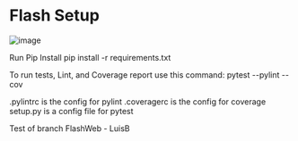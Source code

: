 # Flash Setup
![image](https://user-images.githubusercontent.com/522095/145280927-217118dd-26f7-43af-9264-21b44613d03e.png)

Run Pip Install
pip install -r requirements.txt

To run tests, Lint, and Coverage report use this command:
pytest  --pylint --cov

.pylintrc is the config for pylint
.coveragerc is the config for coverage
setup.py is a config file for pytest

Test of branch FlashWeb - LuisB

